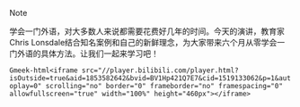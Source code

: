 > [!NOTE]
> 学会一门外语，对大多数人来说都需要花费好几年的时间。今天的演讲，教育家Chris Lonsdale结合知名案例和自己的新鲜理念，为大家带来六个月从零学会一门外语的具体方法。让我们一起来学习吧！

`Gmeek-html<iframe src="//player.bilibili.com/player.html?isOutside=true&aid=1853582642&bvid=BV1Hp421Q7E7&cid=1519133062&p=1&autoplay=0" scrolling="no" border="0" frameborder="no" framespacing="0" allowfullscreen="true" width="100%" height="460px"></iframe>`


